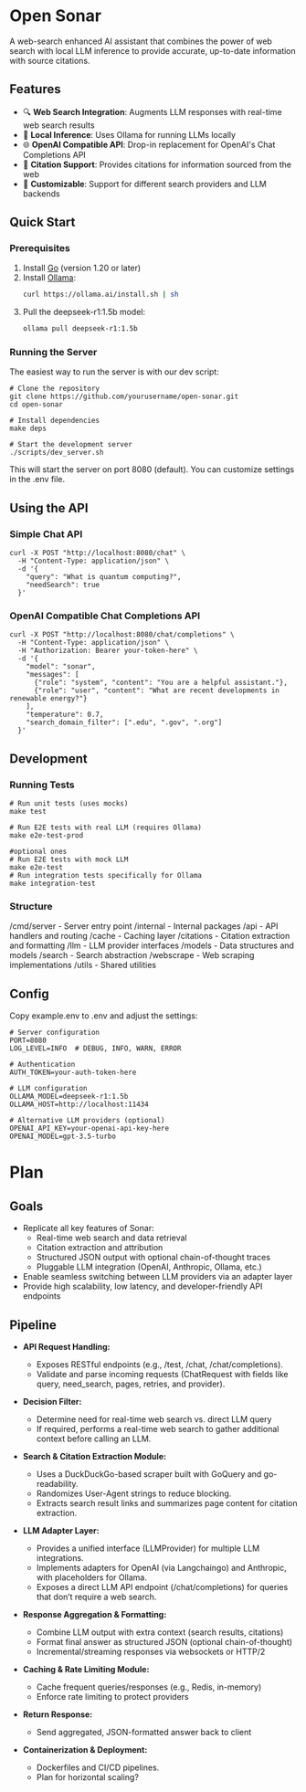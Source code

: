 # Open Sonar

A web-search enhanced AI assistant that combines the power of web search with local LLM inference to provide accurate, up-to-date information with source citations.

## Features

- 🔍 **Web Search Integration**: Augments LLM responses with real-time web search results
- 🧠 **Local Inference**: Uses Ollama for running LLMs locally
- 🌐 **OpenAI Compatible API**: Drop-in replacement for OpenAI's Chat Completions API
- 📑 **Citation Support**: Provides citations for information sourced from the web
- 🔧 **Customizable**: Support for different search providers and LLM backends

## Quick Start

### Prerequisites

1. Install [Go](https://golang.org/doc/install) (version 1.20 or later)
2. Install [Ollama](https://ollama.ai/):
   ```bash
   curl https://ollama.ai/install.sh | sh
   ```
3. Pull the deepseek-r1:1.5b model:
   ```bash
   ollama pull deepseek-r1:1.5b
   ```

### Running the Server

The easiest way to run the server is with our dev script:

```
# Clone the repository
git clone https://github.com/yourusername/open-sonar.git
cd open-sonar

# Install dependencies
make deps

# Start the development server
./scripts/dev_server.sh
```

This will start the server on port 8080 (default). You can customize settings in the .env file.

## Using the API
### Simple Chat API
```
curl -X POST "http://localhost:8080/chat" \
  -H "Content-Type: application/json" \
  -d '{
    "query": "What is quantum computing?",
    "needSearch": true
  }'
```

### OpenAI Compatible Chat Completions API
```
curl -X POST "http://localhost:8080/chat/completions" \
  -H "Content-Type: application/json" \
  -H "Authorization: Bearer your-token-here" \
  -d '{
    "model": "sonar",
    "messages": [
      {"role": "system", "content": "You are a helpful assistant."},
      {"role": "user", "content": "What are recent developments in renewable energy?"}
    ],
    "temperature": 0.7,
    "search_domain_filter": [".edu", ".gov", ".org"]
  }'
```

## Development
### Running Tests
```
# Run unit tests (uses mocks)
make test

# Run E2E tests with real LLM (requires Ollama)
make e2e-test-prod

#optional ones
# Run E2E tests with mock LLM
make e2e-test
# Run integration tests specifically for Ollama
make integration-test
```

### Structure
/cmd/server - Server entry point
/internal - Internal packages
/api - API handlers and routing
/cache - Caching layer
/citations - Citation extraction and formatting
/llm - LLM provider interfaces
/models - Data structures and models
/search - Search abstraction
/webscrape - Web scraping implementations
/utils - Shared utilities

## Config
Copy example.env to .env and adjust the settings:
```
# Server configuration
PORT=8080
LOG_LEVEL=INFO  # DEBUG, INFO, WARN, ERROR

# Authentication
AUTH_TOKEN=your-auth-token-here

# LLM configuration
OLLAMA_MODEL=deepseek-r1:1.5b
OLLAMA_HOST=http://localhost:11434

# Alternative LLM providers (optional)
OPENAI_API_KEY=your-openai-api-key-here
OPENAI_MODEL=gpt-3.5-turbo
```

# Plan

## Goals

- Replicate all key features of Sonar:
  - Real-time web search and data retrieval
  - Citation extraction and attribution
  - Structured JSON output with optional chain-of-thought traces
  - Pluggable LLM integration (OpenAI, Anthropic, Ollama, etc.)
- Enable seamless switching between LLM providers via an adapter layer
- Provide high scalability, low latency, and developer-friendly API endpoints

## Pipeline 

- **API Request Handling:**
  - Exposes RESTful endpoints (e.g., /test, /chat, /chat/completions).
  - Validate and parse incoming requests (ChatRequest with fields like query, need_search, pages, retries, and provider).

- **Decision Filter:**
  - Determine need for real-time web search vs. direct LLM query
  - If required, performs a real-time web search to gather additional context before calling an LLM.

- **Search & Citation Extraction Module:**
  - Uses a DuckDuckGo-based scraper built with GoQuery and go-readability.
  - Randomizes User-Agent strings to reduce blocking.
  - Extracts search result links and summarizes page content for citation extraction.

- **LLM Adapter Layer:**
  - Provides a unified interface (LLMProvider) for multiple LLM integrations.
  - Implements adapters for OpenAI (via Langchaingo) and Anthropic, with placeholders for Ollama.
  - Exposes a direct LLM API endpoint (/chat/completions) for queries that don’t require a web search.

- **Response Aggregation & Formatting:**
  - Combine LLM output with extra context (search results, citations)
  - Format final answer as structured JSON (optional chain-of-thought)
  - Incremental/streaming responses via websockets or HTTP/2

- **Caching & Rate Limiting Module:**
  - Cache frequent queries/responses (e.g., Redis, in-memory)
  - Enforce rate limiting to protect providers

- **Return Response:**
  - Send aggregated, JSON-formatted answer back to client

- **Containerization & Deployment:**
  - Dockerfiles and CI/CD pipelines.
  - Plan for horizontal scaling?

